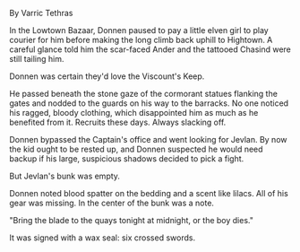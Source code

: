 By Varric Tethras

In the Lowtown Bazaar, Donnen paused to pay a little elven girl to play courier for him before making the long climb back uphill to Hightown. A careful glance told him the scar-faced Ander and the tattooed Chasind were still tailing him.

Donnen was certain they'd love the Viscount's Keep.

He passed beneath the stone gaze of the cormorant statues flanking the gates and nodded to the guards on his way to the barracks. No one noticed his ragged, bloody clothing, which disappointed him as much as he benefited from it. Recruits these days. Always slacking off.

Donnen bypassed the Captain's office and went looking for Jevlan. By now the kid ought to be rested up, and Donnen suspected he would need backup if his large, suspicious shadows decided to pick a fight.

But Jevlan's bunk was empty.

Donnen noted blood spatter on the bedding and a scent like lilacs. All of his gear was missing. In the center of the bunk was a note.

"Bring the blade to the quays tonight at midnight, or the boy dies."

It was signed with a wax seal: six crossed swords.
